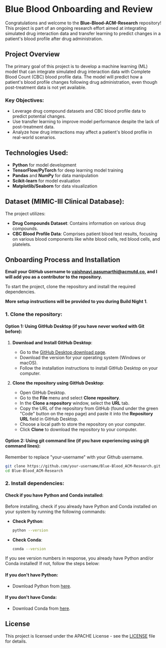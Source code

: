 # Blue Blood Onboarding and Review

Congratulations and welcome to the **Blue-Blood-ACM-Research** repository! This project is part of an ongoing research effort aimed at integrating simulated drug interaction data and transfer learning to predict changes in a patient's blood profile after drug administration.

## Project Overview

The primary goal of this project is to develop a machine learning (ML) model that can integrate simulated drug interaction data with Complete Blood Count (CBC) blood profile data. The model will predict how a patient's blood profile changes following drug administration, even though post-treatment data is not yet available.

### Key Objectives:
- Leverage drug compound datasets and CBC blood profile data to predict potential changes.
- Use transfer learning to improve model performance despite the lack of post-treatment data.
- Analyze how drug interactions may affect a patient's blood profile in real-world scenarios.

## Technologies Used:

- **Python** for model development
- **TensorFlow/PyTorch** for deep learning model training
- **Pandas** and **NumPy** for data manipulation
- **Scikit-learn** for model evaluation
- **Matplotlib/Seaborn** for data visualization

## Dataset (MIMIC-III Clinical Database):

The project utilizes:
- **Drug Compounds Dataset**: Contains information on various drug compounds.
- **CBC Blood Profile Data**: Comprises patient blood test results, focusing on various blood components like white blood cells, red blood cells, and platelets.

## Onboarding Process and Installation
**Email your GitHub username to vaishnavi.pasumarthi@acmutd.co, and I will add you as a contributor to the repository.**

To start the project, clone the repository and install the required dependencies.

**More setup instructions will be provided to you during Build Night 1**. 

### 1. Clone the repository:

#### Option 1: Using GitHub Desktop (if you have never worked with Git before):

1. **Download and Install GitHub Desktop**:
   - Go to the [GitHub Desktop download page](https://desktop.github.com/).
   - Download the version for your operating system (Windows or macOS).
   - Follow the installation instructions to install GitHub Desktop on your computer.

2. **Clone the repository using GitHub Desktop**:
   - Open GitHub Desktop.
   - Go to the **File** menu and select **Clone repository**.
   - In the **Clone a repository** window, select the **URL** tab.
   - Copy the URL of the repository from GitHub (found under the green "Code" button on the repo page) and paste it into the **Repository URL** field in GitHub Desktop.
   - Choose a local path to store the repository on your computer.
   - Click **Clone** to download the repository to your computer.

#### Option 2: Using git command line (if you have experiencing using git command lines):

Remember to replace "your-username" with your Github username.

```bash
git clone https://github.com/your-username/Blue-Blood_ACM-Research.git
cd Blue-Blood_ACM-Research
```

### 2. Install dependencies:

#### Check if you have Python and Conda installed:
Before installing, check if you already have Python and Conda installed on your system by running the following commands:

- **Check Python**:
  ```bash
  python --version
  ```

- **Check Conda**:
  ```bash
  conda --version
  ```

If you see version numbers in response, you already have Python and/or Conda installed! If not, follow the steps below:

#### If you don't have Python:
- Download Python from [here](https://www.python.org/downloads/).

#### If you don't have Conda:
- Download Conda from [here](https://www.anaconda.com/download/success).


## License

This project is licensed under the APACHE License - see the [LICENSE](LICENSE) file for details.








